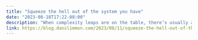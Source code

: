```yaml
---
title: "Squeeze the hell out of the system you have"
date: "2023-08-18T17:22-08:00"
description: "When complexity leaps are on the table, there’s usually also an opportunity to squeeze some extra juice out of the system you have. By tweaking the workload, tuning performance, or supplement…"
link: https://blog.danslimmon.com/2023/08/11/squeeze-the-hell-out-of-the-system-you-have/
---
```

